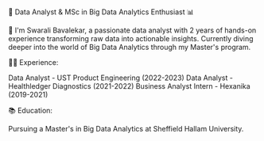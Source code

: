 🚀 Data Analyst & MSc in Big Data Analytics Enthusiast 📊

👋 I'm Swarali Bavalekar, a passionate data analyst with 2 years of hands-on experience transforming raw data into actionable insights. Currently diving deeper into the world of Big Data Analytics through my Master's program.

👨‍💻 Experience:

Data Analyst - UST Product Engineering (2022-2023)
Data Analyst - Healthledger Diagnostics (2021-2022)
Business Analyst Intern - Hexanika (2019-2021)

📚 Education:

Pursuing a Master's in Big Data Analytics at Sheffield Hallam University.


